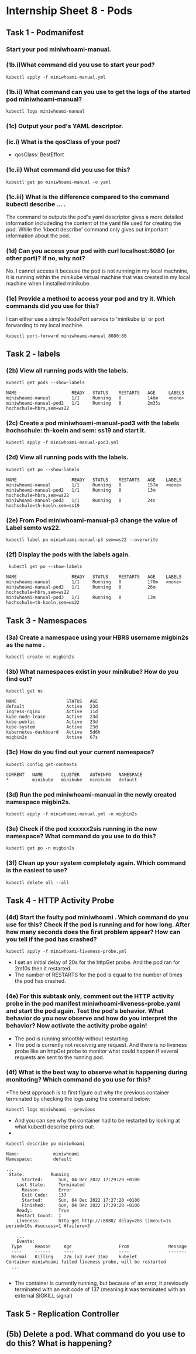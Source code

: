 # Internship Sheet 8 - Pods

## Task 1 - Podmanifest
### Start your pod miniwhoami-manual. 
### (1b.i)What command did you use to start your pod? 
`kubectl apply -f miniwhoami-manual.yml`
### (1b.ii) What command can you use to get the logs of the started pod miniwhoami-manual?
`kubectl logs miniwhoami-manual`
### (1c) Output your pod's YAML descriptor. 
### (ic.i) What is the qosClass of your pod? 
* qosClass: BestEffort
### (1c.ii) What command did you use for this?
`kubectl get po miniwhoami-manual -o yaml`
### (1c.iii) What is the difference compared to the command kubectl describe ... .
The command to outputs the pod's yaml descriptor gives a more detailed information includeding the content of the yaml file used for creating the pod. Whlie the 'kbectl describe' command only gives out important information about the pod.
### (1d) Can you access your pod with curl localhost:8080 (or other port)? If no, why not?
No. I cannot access it because the pod is not running in my local machnine, it is running within the minikube virtual machine that was created in my local machine when I installed minikube.
### (1e) Provide a method to access your pod and try it. Which commands did you use for this?
I can either use a simple NodePort service to 'minikube ip' or port forwarding to my local machine.

`kubectl port-forward miniwhoami-manual 8080:80`

## Task 2 - labels
### (2b) View all running pods with the labels.
`kubectl get pods --show-labels`
```
NAME                     READY   STATUS    RESTARTS   AGE     LABELS
miniwhoami-manual        1/1     Running   0          146m    <none>
miniwhoami-manual-pod2   1/1     Running   0          2m33s   hochschule=hbrs,sem=ws22
```
### (2c) Create a pod miniwhoami-manual-pod3 with the labels hochschule: th-koeln and sem: ss19 and start it.
`kubectl apply -f miniwhoami-manual-pod3.yml`
### (2d) View all running pods with the labels.
`kubectl get po --show-labels`
```
NAME                     READY   STATUS    RESTARTS   AGE    LABELS
miniwhoami-manual        1/1     Running   0          157m   <none>
miniwhoami-manual-pod2   1/1     Running   0          13m    hochschule=hbrs,sem=ws22
miniwhoami-manual-pod3   1/1     Running   0          24s    hochschule=th-koeln,sem=ss19
```
### (2e) From Pod miniwhoami-manual-p3 change the value of Label semto ws22.
`kubectl label po miniwhoami-manual-p3 sem=ws22 --overwrite`
### (2f) Display the pods with the labels again.
` kubectl get po --show-labels`
```
NAME                     READY   STATUS    RESTARTS   AGE    LABELS
miniwhoami-manual        1/1     Running   0          170m   <none>
miniwhoami-manual-pod2   1/1     Running   0          26m    hochschule=hbrs,sem=ws22
miniwhoami-manual-pod3   1/1     Running   0          13m    hochschule=th-koeln,sem=ws22
```
## Task 3 - Namespaces
### (3a) Create a namespace using your HBRS username migbin2s as the name .
`kubectl create ns migbin2s`
### (3b) What namespaces exist in your minikube? How do you find out?
`kubectl get ns`
```
NAME                   STATUS   AGE
default                Active   23d
ingress-nginx          Active   11d
kube-node-lease        Active   23d
kube-public            Active   23d
kube-system            Active   23d
kubernetes-dashboard   Active   5d6h
migbin2s               Active   67s
```
### (3c) How do you find out your current namespace?
`kubectl config get-contexts`
```
CURRENT   NAME       CLUSTER    AUTHINFO   NAMESPACE
*         minikube   minikube   minikube   default
```
### (3d) Run the pod  miniwhoami-manual in the newly created namespace migbin2s.
`kubectl apply -f miniwhoami-manual.yml -n migbin2s`
### (3e) Check if the pod xxxxxx2sis running in the new namespace? What command do you use to do this?
`kubectl get po -n migbin2s`
### (3f) Clean up your system completely again. Which command is the easiest to use?
`kubectl delete all --all`

## Task 4 - HTTP Activity Probe
### (4d) Start the faulty pod miniwhoami . Which command do you use for this? Check if the pod is running and for how long. After how many seconds does the first problem appear? How can you tell if the pod has crashed?
`kubectl apply -f miniwhoami-liveness-probe.yml`
* I set an initial delay of 20s for the httpGet probe. And the pod ran for 2m10s then it restarted.
* The number of RESTARTS for the pod is equal to the number of times the pod has crashed.
### (4e) For this subtask only, comment out the HTTP activity probe in the pod manifest miniwhoami-liveness-probe.yaml and start the pod again. Test the pod's behavior. What behavior do you now observe and how do you interpret the behavior?  Now activate the activity probe again!
* The pod is running smoothly without restarting
* The pod is currently not receiving any request. And there is no liveness probe like an httpGet probe to monitor what could happen if several requests are sent to the running pod.
### (4f) What is the best way to observe what is happening during monitoring? Which command do you use for this?
*The best approach is to first figure out  why the previous container terminated by checking the logs using the command below:

`kubectl logs miniwhoami --previous`

* And you can see why the container had to be restarted by looking at what kubectl describe prints out:
* 
`kubectl describe po miniwhoami`
```
Name:             miniwhoami
Namespace:        default

...
 State:          Running
      Started:      Sun, 04 Dec 2022 17:29:29 +0100
    Last State:     Terminated
      Reason:       Error
      Exit Code:    137
      Started:      Sun, 04 Dec 2022 17:27:20 +0100
      Finished:     Sun, 04 Dec 2022 17:29:28 +0100
    Ready:          True
    Restart Count:  1
    Liveness:       http-get http://:8080/ delay=20s timeout=1s period=10s #success=1 #failure=3

    ...
    Events:
  Type     Reason     Age                  From               Message
  ----     ------     ----                 ----               -------
  Normal   Killing    27m (x3 over 31m)    kubelet            Container miniwhoami failed liveness probe, will be restarted
  ...
  
  ```
* The container is currently running, but because of an error, it previously terminated with an exit code of 137 (meaning it was terminated with an external  SIGKILL signal)

## Task 5 - Replication Controller
## (5b) Delete a pod. What command do you use to do this? What is happening?













